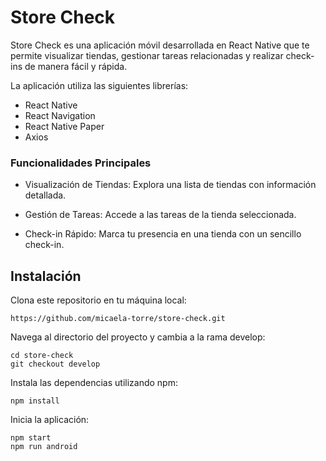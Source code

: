 # Store Check
 
Store Check es una aplicación móvil desarrollada en React Native que te permite visualizar tiendas, gestionar tareas relacionadas y realizar check-ins de manera fácil y rápida.

La aplicación utiliza las siguientes librerías:

- React Native
- React Navigation
- React Native Paper
- Axios  
 
### Funcionalidades Principales
- Visualización de Tiendas: Explora una lista de tiendas con información detallada.

- Gestión de Tareas: Accede a las tareas de la tienda seleccionada.

- Check-in Rápido: Marca tu presencia en una tienda con un sencillo check-in.
    

## Instalación
Clona este repositorio en tu máquina local:

```
https://github.com/micaela-torre/store-check.git
```
Navega al directorio del proyecto y cambia a la rama develop:
```
cd store-check
git checkout develop
```

Instala las dependencias utilizando npm:

```
npm install
```

Inicia la aplicación: 

```
npm start
npm run android
``` 
